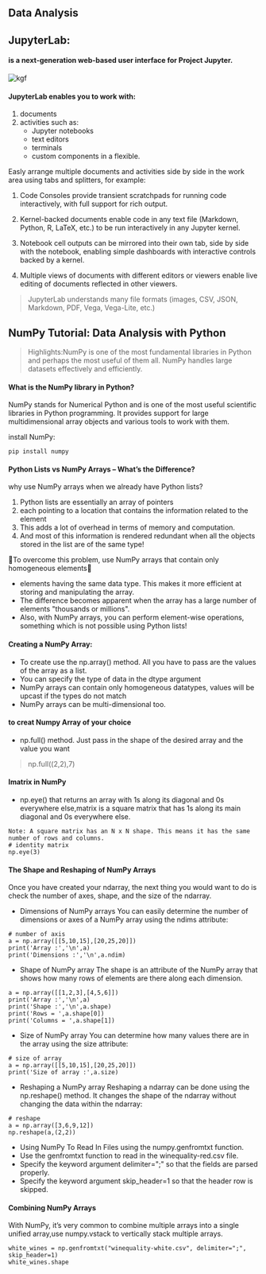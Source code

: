 ## Data Analysis

## JupyterLab:
#### is a next-generation web-based user interface for Project Jupyter.
![kgf](https://www.tng-project.org/static/data/lab_logo_tng.png)


#### JupyterLab enables you to work with:
1. documents
2. activities such as:
      * Jupyter notebooks 
      * text editors
      * terminals
      * custom components in a flexible.


Easly arrange multiple documents and activities side by side in the work area using tabs and splitters, for example:
1. Code Consoles provide transient scratchpads for running code interactively, with full support for rich output.

2. Kernel-backed documents enable code in any text file (Markdown, Python, R, LaTeX, etc.) to be run interactively in any Jupyter kernel.

3. Notebook cell outputs can be mirrored into their own tab, side by side with the notebook, enabling simple dashboards with interactive controls backed by a kernel.

4. Multiple views of documents with different editors or viewers enable live editing of documents reflected in other viewers. 

>JupyterLab understands many file formats (images, CSV, JSON, Markdown, PDF, Vega, Vega-Lite, etc.)



## NumPy Tutorial: Data Analysis with Python




> Highlights:NumPy is one of the most fundamental libraries in Python and perhaps the most useful of them all. NumPy handles large datasets effectively and efficiently. 

#### What is the NumPy library in Python?

NumPy stands for Numerical Python and is one of the most useful scientific libraries in Python programming. It provides support for large multidimensional array objects and various tools to work with them. 

install NumPy:
```
pip install numpy
```
#### Python Lists vs NumPy Arrays – What’s the Difference?

why use NumPy arrays when we already have Python lists? 
1. Python lists are essentially an array of pointers
2.  each pointing to a location that contains the information related to the element
3. This adds a lot of overhead in terms of memory and computation.
4.  And most of this information is rendered redundant when all the objects stored in the list are of the same type!


🔑To overcome this problem, use NumPy arrays that contain only homogeneous elements🔑

* elements having the same data type. This makes it more efficient at storing and manipulating the array. 
* The difference becomes apparent when the array has a large number of elements "thousands or millions". 
* Also, with NumPy arrays, you can perform element-wise operations, something which is not possible using Python lists!

#### Creating a NumPy Array:

 * To create use the np.array() method. All you have to pass are the values of the array as a list.
 * You can specify the type of data in the dtype argument
 *  NumPy arrays can contain only homogeneous datatypes, values will be upcast if the types do not match
 * NumPy arrays can be multi-dimensional too.
  
#### to creat Numpy Array of your choice 
*  np.full() method. Just pass in the shape of the desired array and the value you want
> np.full((2,2),7)

#### Imatrix in NumPy
*  np.eye() that returns an array with 1s along its diagonal and 0s everywhere else,matrix is a square matrix that has 1s along its main diagonal and 0s everywhere else.

```
Note: A square matrix has an N x N shape. This means it has the same number of rows and columns.
# identity matrix
np.eye(3)
```

#### The Shape and Reshaping of NumPy Arrays
Once you have created your ndarray, the next thing you would want to do is check the number of axes, shape, and the size of the ndarray.

* Dimensions of NumPy arrays
You can easily determine the number of dimensions or axes of a NumPy array using the ndims attribute:
```
# number of axis
a = np.array([[5,10,15],[20,25,20]])
print('Array :','\n',a)
print('Dimensions :','\n',a.ndim)
```

* Shape of NumPy array
The shape is an attribute of the NumPy array that shows how many rows of elements are there along each dimension. 
```
a = np.array([[1,2,3],[4,5,6]])
print('Array :','\n',a)
print('Shape :','\n',a.shape)
print('Rows = ',a.shape[0])
print('Columns = ',a.shape[1])
```
* Size of NumPy array
You can determine how many values there are in the array using the size attribute:
```
# size of array
a = np.array([[5,10,15],[20,25,20]])
print('Size of array :',a.size)
```
* Reshaping a NumPy array
Reshaping a ndarray can be done using the np.reshape() method. It changes the shape of the ndarray without changing the data within the ndarray:
```
# reshape
a = np.array([3,6,9,12])
np.reshape(a,(2,2))
```
* Using NumPy To Read In Files
using the numpy.genfromtxt function.
* Use the genfromtxt function to read in the winequality-red.csv file.
* Specify the keyword argument delimiter=";" so that the fields are parsed properly.
* Specify the keyword argument skip_header=1 so that the header row is skipped. 

#### Combining NumPy Arrays
With NumPy, it’s very common to combine multiple arrays into a single unified array,use numpy.vstack to vertically stack multiple arrays.
```
white_wines = np.genfromtxt("winequality-white.csv", delimiter=";", skip_header=1)
white_wines.shape
```